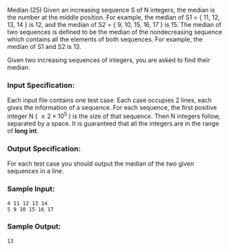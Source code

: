 Median (25)
Given an increasing sequence S of N integers, the median is the number at the
middle position. For example, the median of S1 = { 11, 12, 13, 14 } is 12, and
the median of S2 = { 9, 10, 15, 16, 17 } is 15. The median of two sequences is
defined to be the median of the nondecreasing sequence which contains all the
elements of both sequences. For example, the median of S1 and S2 is 13.

Given two increasing sequences of integers, you are asked to find their
median.

### Input Specification:

Each input file contains one test case. Each case occupies 2 lines, each gives
the information of a sequence. For each sequence, the first positive integer N
( $\le 2\times 10^5$ ) is the size of that sequence. Then N integers follow,
separated by a space. It is guaranteed that all the integers are in the range
of **long int**.

### Output Specification:

For each test case you should output the median of the two given sequences in
a line.

### Sample Input:

    
    
    4 11 12 13 14
    5 9 10 15 16 17
    

### Sample Output:

    
    
    13
    

